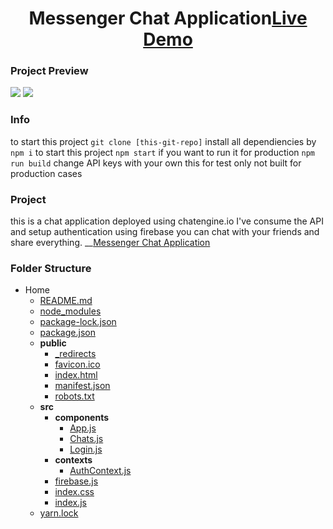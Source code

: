 <h1 align="center">Messenger Chat Application<a href="https://sage-sunflower-d4a070.netlify.app/">Live Demo</a></h1>


### Project Preview

![](https://i.ibb.co/0CnKm7y/sage-sunflower-d4a070-netlify-app.png)
![](https://i.ibb.co/XSNV7CM/sage-sunflower-d4a070-netlify-app-chats.png)

### Info

to start this project `git clone [this-git-repo]`
install all dependiencies by `npm i`
to start this project `npm start`
if you want to run it for production `npm run build`
change API keys with your own this for test only not built for production cases

### Project

this is a chat application deployed using chatengine.io I've consume the API and setup authentication using firebase you can chat with your friends and share everything.
 __[Messenger Chat Application](https://sage-sunflower-d4a070.netlify.app/)

### Folder Structure

- Home
   - [README.md](README.md)
   - [node\_modules](node_modules)
   - [package\-lock.json](package-lock.json)
   - [package.json](package.json)
   - __public__
     - [\_redirects](public/_redirects)
     - [favicon.ico](public/favicon.ico)
     - [index.html](public/index.html)
     - [manifest.json](public/manifest.json)
     - [robots.txt](public/robots.txt)
   - __src__
     - __components__
       - [App.js](src/components/App.js)
       - [Chats.js](src/components/Chats.js)
       - [Login.js](src/components/Login.js)
     - __contexts__
       - [AuthContext.js](src/contexts/AuthContext.js)
     - [firebase.js](src/firebase.js)
     - [index.css](src/index.css)
     - [index.js](src/index.js)
   - [yarn.lock](yarn.lock)
